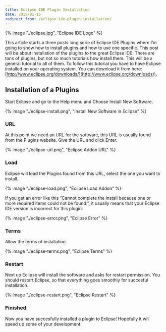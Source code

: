 ```yaml
---
title: Eclipse IDE Plugin Installation
date: 2015-01-15
redirect_from: /eclipse-ide-plugin-installation/
---
```


{% image "./eclipse.jpg", "Eclipse IDE Logo" %}

This article starts a three posts long serie of Eclipse IDE Plugins where I’m going to show how to install plugins and how to use one specific. This post will be about installation of the plugins to the great Eclipse IDE. There are tons of plugins, but not so much tutorials how install them. This will be a general tutorial to all of them. To follow this tutorial you have to have Eclipse installed on your operating system. You can download it from here: [http://www.eclipse.org/downloads/](http://www.eclipse.org/downloads/).

Installation of a Plugins
-------------------------

Start Eclipse and go to the Help menu and Choose Install New Software.

{% image "./eclipse-install.png", "Install New Software in Eclipse" %}

### URL

At this point we need an URL for the software, this URL is usually found from the Plugins website. Give the URL and click Enter.

{% image "./eclipse-url.png", "Eclipse Addon URL" %}

### Load

Eclipse will load the Plugins found from this URL, select the one you want to install.

{% image "./eclipse-load.png", "Eclipse Load Addon" %}

If you get an error like this “Cannot complete the install because one or more required items could not be found.”, it usually means that your Eclipse IDE version is incorrect for this plugin.

{% image "./eclipse-error.png", "Eclipse Error" %}

### Terms

Allow the terms of installation.

{% image "./eclipse-terms.png", "Eclipse Terms" %}

### Restart

Next up Eclipse will install the software and asks for restart permission. You should restart Eclipse, so that everything goes smoothly for succesful installation.

{% image "./eclipse-restart.png", "Eclipse Restart" %}

### Finished

Now you have succesfully installed a plugin to Eclipse! Hopefully it will speed up some of your development.